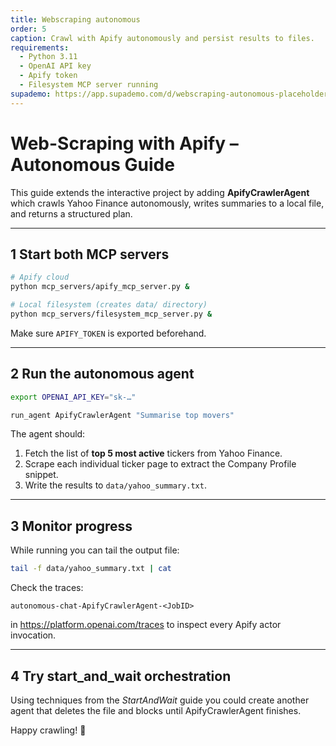 ```yaml
---
title: Webscraping autonomous
order: 5
caption: Crawl with Apify autonomously and persist results to files.
requirements:
  - Python 3.11
  - OpenAI API key
  - Apify token
  - Filesystem MCP server running
supademo: https://app.supademo.com/d/webscraping-autonomous-placeholder
---
```

# Web-Scraping with Apify – Autonomous Guide

This guide extends the interactive project by adding **ApifyCrawlerAgent** which
crawls Yahoo Finance autonomously, writes summaries to a local file, and returns
a structured plan.

---

## 1  Start both MCP servers

```bash
# Apify cloud
python mcp_servers/apify_mcp_server.py &

# Local filesystem (creates data/ directory)
python mcp_servers/filesystem_mcp_server.py &
```

Make sure `APIFY_TOKEN` is exported beforehand.

---

## 2  Run the autonomous agent

```bash
export OPENAI_API_KEY="sk-…"

run_agent ApifyCrawlerAgent "Summarise top movers"
```

The agent should:

1. Fetch the list of **top 5 most active** tickers from Yahoo Finance.
2. Scrape each individual ticker page to extract the Company Profile snippet.
3. Write the results to `data/yahoo_summary.txt`.

---

## 3  Monitor progress

While running you can tail the output file:

```bash
tail -f data/yahoo_summary.txt | cat
```

Check the traces:

```
autonomous-chat-ApifyCrawlerAgent-<JobID>
```

in https://platform.openai.com/traces to inspect every Apify actor invocation.

---

## 4  Try start_and_wait orchestration

Using techniques from the *StartAndWait* guide you could create another agent
that deletes the file and blocks until ApifyCrawlerAgent finishes.

Happy crawling! 🎉 